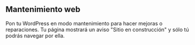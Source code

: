 Mantenimiento web
-------------------------------------------------

Pon tu WordPress en modo mantenimiento para hacer mejoras o reparaciones. Tu página mostrará un aviso "Sitio en construcción" y sólo tú podrás navegar por ella.



